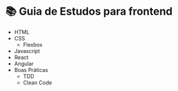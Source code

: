 # :books: Guia de Estudos para frontend

- HTML
- CSS
  - Flexbox
- Javascript
- React
- Angular
- Boas Práticas
  - TDD
  - Clean Code

